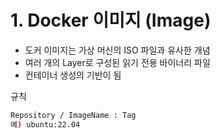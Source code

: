 # 1. Docker 이미지 (Image)

- 도커 이미지는 가상 머신의 ISO 파일과 유사한 개념
- 여러 개의 Layer로 구성된 읽기 전용 바이너리 파일
- 컨테이너 생성의 기반이 됨

규칙

```bash
Repository / ImageName : Tag
예) ubuntu:22.04
```